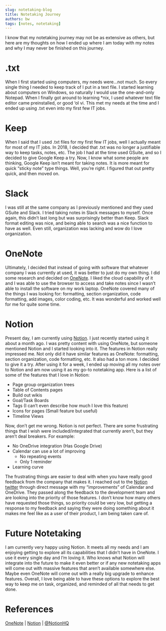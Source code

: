 ```yaml
---
slug: notetaking-blog
title: Notetaking Journey
authors: bw
tags: [notes, notetaking]
---
```


I know that my notetaking journey may not be as extensive as others, but here are my thoughts on how I ended up where I am today with my notes and why I may never be finished on this journey.

# .txt
When I first started using computers, my needs were…not much. So every single thing I needed to keep track of I put in a text file. I started learning about computers on Windows, so naturally I would use the one-and-only Notepad. When I finally got around to learning *nix, I used whatever text file editor came preinstalled, or good ‘ol vi. This met my needs at the time and I ended up using .txt even into my first few IT jobs.

# Keep
When I said that I used .txt files for my first few IT jobs, well I actually meant for most of my IT jobs. In 2018, I decided that .txt was no longer a justifiable way to keep tasks, notes, etc. The job I had at the time used GSuite, and so I decided to give Google Keep a try. Now, I know what some people are thinking, Google Keep isn’t meant for taking notes. It is more meant for quick “sticky note” type things. Well, you’re right. I figured that out pretty quick, and then moved on.

# Slack
I was still at the same company as I previously mentioned and they used GSuite and Slack. I tried taking notes in Slack messages to myself. Once again, this didn’t last long but was surprisingly better than Keep. Slack format editing was nice, and being able to search was a nice function to have as well. Even still, organization was lacking and wow do I love organization.

# OneNote
Ultimately, I decided that instead of going with software that whatever company I was currently at used, it was better to just do my own thing. I did some research and decided on [OneNote][onenote]. I liked the cloud capability of it and I was able to use the browser to access and take notes since I wasn’t able to install the software on my work laptop. OneNote covered many of the things I was looking for: formatting, section organization, code formatting, add images, color coding, etc. It was wonderful and worked well for me for quite some time.

# Notion
Present day, I am currently using [Notion][notion]. I just recently started using it about a month ago. I was pretty content with using OneNote, but someone mentioned Notion and I started looking into it. The features in Notion really impressed me. Not only did it have similar features as OneNote: formatting, section organization, code formatting, etc. It also had a ton more. I decided to give it a try. After using it for a week, I ended up moving all my notes over to Notion and am now using it as my go-to notetaking app. Here is a list of some of the features that I love in Notion:

- Page group organization trees
- Table of Contents pages
- Build out wikis
- Goal/Task Boards
- Tags (I can’t even describe how much I love this feature)
- Icons for pages (Small feature but useful)
- Timeline Views

Now, don’t get me wrong. Notion is not perfect. There are some frustrating things that I wish were included/integrated that currently aren’t, but they aren’t deal breakers. For example:

- No OneDrive integration (Has Google Drive)
- Calendar can use a lot of improving
    - No repeating events
    - Only 1 reminder
- Learning curve

The frustrating things are easier to deal with when you have really good feedback from the company that makes it. I reached out to the [Notion twitter][notion-x] through direct message with my “improvements” of Calendar and OneDrive. They passed along the feedback to the development team and are looking into the priority of those features. I don’t know how many others have requested those things, so priority could be very low, but getting a response to my feedback and saying they were doing something about it makes me feel like as a user of their product, I am being taken care of.

# Future Notetaking
I am currently very happy using Notion. It meets all my needs and I am enjoying getting to explore all its capabilities that I didn’t have in OneNote. I use it every single day and I’m loving it. Who knows what Notion will integrate into the future to make it even better or if any new notetaking apps will come out with massive features that aren’t available somewhere else. Maybe even OneNote will come out with a really big upgrade to enhance features. Overall, I love being able to have these options to explore the best way to keep me on task, organized, and reminded of all that needs to get done.

# References
[OneNote][onenote] | [Notion][notion] | [@NotionHQ][notion-x]

[onenote]: https://www.onenote.com
[notion]: https://www.notion.so
[notion-x]: https://x.com/NotionHQ